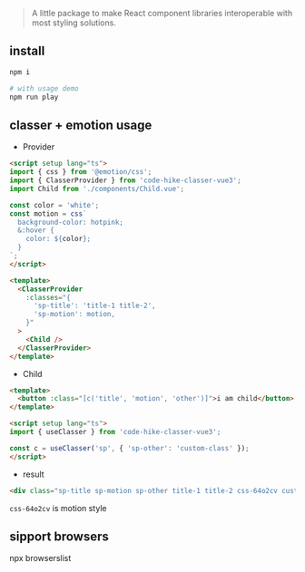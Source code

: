 > A little package to make React component libraries interoperable with most styling solutions.


## install

```bash
npm i

# with usage demo
npm run play
```

## classer + emotion usage

- Provider

```html
<script setup lang="ts">
import { css } from '@emotion/css';
import { ClasserProvider } from 'code-hike-classer-vue3';
import Child from './components/Child.vue';

const color = 'white';
const motion = css`
  background-color: hotpink;
  &:hover {
    color: ${color};
  }
`;
</script>

<template>
  <ClasserProvider
    :classes="{
      'sp-title': 'title-1 title-2',
      'sp-motion': motion,
    }"
  >
    <Child />
  </ClasserProvider>
</template>
```

- Child

```html
<template>
  <button :class="[c('title', 'motion', 'other')]">i am child</button>
</template>

<script setup lang="ts">
import { useClasser } from 'code-hike-classer-vue3';

const c = useClasser('sp', { 'sp-other': 'custom-class' });
</script>

```

- result

```html
<div class="sp-title sp-motion sp-other title-1 title-2 css-64o2cv custom-class">i am child</div>
```

```css-64o2cv``` is motion style

## sipport browsers

npx browserslist

